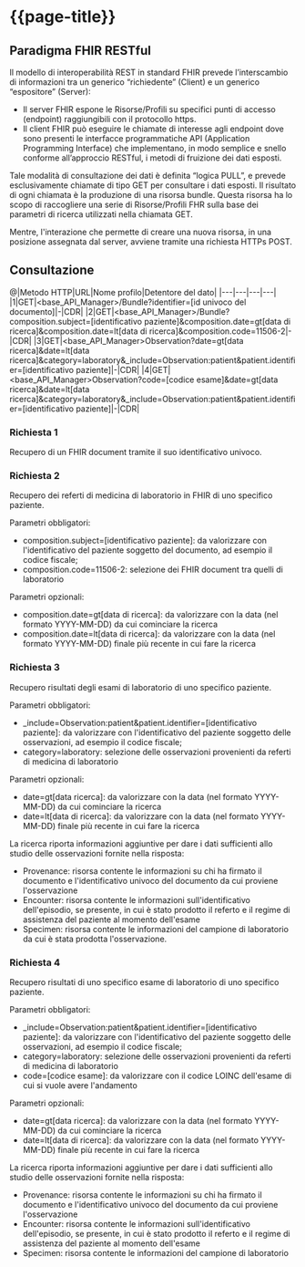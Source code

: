 # {{page-title}}

## Paradigma FHIR RESTful
Il modello di interoperabilità REST in standard FHIR prevede l’interscambio di informazioni tra un generico “richiedente” (Client) e un generico “espositore” (Server): 

- Il server FHIR espone le Risorse/Profili su specifici punti di accesso (endpoint) raggiungibili con il protocollo https. 
- Il client FHIR può eseguire le chiamate di interesse agli endpoint dove sono presenti le interfacce programmatiche API (Application Programming Interface) che implementano, in modo semplice e snello conforme all’approccio RESTful, i metodi di fruizione dei dati esposti. 

Tale modalità di consultazione dei dati è definita “logica PULL”, e prevede esclusivamente chiamate di tipo GET per consultare i dati esposti. Il risultato di ogni chiamata è la produzione di una risorsa bundle. Questa risorsa ha lo scopo di raccogliere una serie di Risorse/Profili FHR sulla base dei parametri di ricerca utilizzati nella chiamata GET. 

Mentre, l'interazione che permette di creare una nuova risorsa, in una posizione assegnata dal server, avviene tramite una richiesta HTTPs POST.

## Consultazione


@|Metodo HTTP|URL|Nome profilo|Detentore del dato|
|---|---|---|---|
|1|GET|<base_API_Manager>/Bundle?identifier=[id univoco del documento]|-|CDR|
|2|GET|<base_API_Manager>/Bundle?composition.subject=[identificativo paziente]&composition.date=gt[data di ricerca]&composition.date=lt[data di ricerca]&composition.code=11506-2|-|CDR|
|3|GET|<base_API_Manager>Observation?date=gt[data ricerca]&date=lt[data ricerca]&category=laboratory&_include=Observation:patient&patient.identifier=[identificativo paziente]|-|CDR|
|4|GET|<base_API_Manager>Observation?code=[codice esame]&date=gt[data ricerca]&date=lt[data ricerca]&category=laboratory&_include=Observation:patient&patient.identifier=[identificativo paziente]|-|CDR|

### Richiesta 1
Recupero di un FHIR document tramite il suo identificativo univoco.

### Richiesta 2
Recupero dei referti di medicina di laboratorio in FHIR di uno specifico paziente.

Parametri obbligatori:
- composition.subject=[identificativo paziente]: da valorizzare con l'identificativo del paziente soggetto del documento, ad esempio il codice fiscale;
- composition.code=11506-2: selezione dei FHIR document tra quelli di laboratorio

Parametri opzionali:
- composition.date=gt[data di ricerca]: da valorizzare con la data (nel formato YYYY-MM-DD) da cui cominciare la ricerca
- composition.date=lt[data di ricerca]: da valorizzare con la data (nel formato YYYY-MM-DD) finale più recente in cui fare la ricerca

### Richiesta 3
Recupero risultati degli esami di laboratorio di uno specifico paziente.

Parametri obbligatori:
- _include=Observation:patient&patient.identifier=[identificativo paziente]: da valorizzare con l'identificativo del paziente soggetto delle osservazioni, ad esempio il codice fiscale;
- category=laboratory: selezione delle osservazioni provenienti da referti di medicina di laboratorio

Parametri opzionali:
- date=gt[data ricerca]: da valorizzare con la data (nel formato YYYY-MM-DD) da cui cominciare la ricerca
- date=lt[data di ricerca]: da valorizzare con la data (nel formato YYYY-MM-DD) finale più recente in cui fare la ricerca

La ricerca riporta informazioni aggiuntive per dare i dati sufficienti allo studio delle osservazioni fornite nella risposta:
- Provenance: risorsa contente le informazioni su chi ha firmato il documento e l'identificativo univoco del documento da cui proviene l'osservazione
- Encounter: risorsa contente le informazioni sull'identificativo dell'episodio, se presente, in cui è stato prodotto il referto e il regime di assistenza del paziente al momento dell'esame
- Specimen: risorsa contente le informazioni del campione di laboratorio da cui è stata prodotta l'osservazione.


### Richiesta 4
Recupero risultati di uno specifico esame di laboratorio di uno specifico paziente.

Parametri obbligatori:
- _include=Observation:patient&patient.identifier=[identificativo paziente]: da valorizzare con l'identificativo del paziente soggetto delle osservazioni, ad esempio il codice fiscale;
- category=laboratory: selezione delle osservazioni provenienti da referti di medicina di laboratorio
- code=[codice esame]: da valorizzare con il codice LOINC dell'esame di cui si vuole avere l'andamento

Parametri opzionali:
- date=gt[data ricerca]: da valorizzare con la data (nel formato YYYY-MM-DD) da cui cominciare la ricerca
- date=lt[data di ricerca]: da valorizzare con la data (nel formato YYYY-MM-DD) finale più recente in cui fare la ricerca

La ricerca riporta informazioni aggiuntive per dare i dati sufficienti allo studio delle osservazioni fornite nella risposta:
- Provenance: risorsa contente le informazioni su chi ha firmato il documento e l'identificativo univoco del documento da cui proviene l'osservazione
- Encounter: risorsa contente le informazioni sull'identificativo dell'episodio, se presente, in cui è stato prodotto il referto e il regime di assistenza del paziente al momento dell'esame
- Specimen: risorsa contente le informazioni del campione di laboratorio